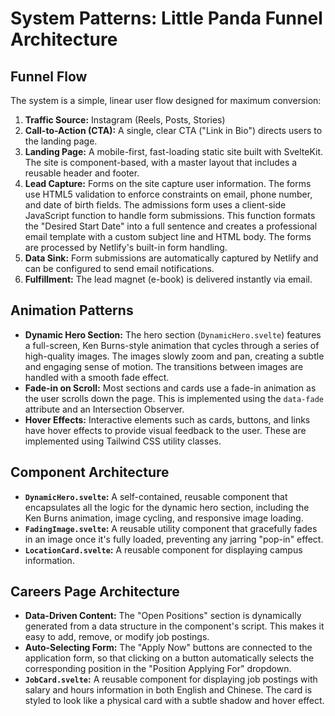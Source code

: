 # System Patterns: Little Panda Funnel Architecture

## Funnel Flow
The system is a simple, linear user flow designed for maximum conversion:

1.  **Traffic Source:** Instagram (Reels, Posts, Stories)
2.  **Call-to-Action (CTA):** A single, clear CTA ("Link in Bio") directs users to the landing page.
3.  **Landing Page:** A mobile-first, fast-loading static site built with SvelteKit. The site is component-based, with a master layout that includes a reusable header and footer.
4.  **Lead Capture:** Forms on the site capture user information. The forms use HTML5 validation to enforce constraints on email, phone number, and date of birth fields. The admissions form uses a client-side JavaScript function to handle form submissions. This function formats the "Desired Start Date" into a full sentence and creates a professional email template with a custom subject line and HTML body. The forms are processed by Netlify's built-in form handling.
5.  **Data Sink:** Form submissions are automatically captured by Netlify and can be configured to send email notifications.
6.  **Fulfillment:** The lead magnet (e-book) is delivered instantly via email.

## Animation Patterns
- **Dynamic Hero Section:** The hero section (`DynamicHero.svelte`) features a full-screen, Ken Burns-style animation that cycles through a series of high-quality images. The images slowly zoom and pan, creating a subtle and engaging sense of motion. The transitions between images are handled with a smooth fade effect.
- **Fade-in on Scroll:** Most sections and cards use a fade-in animation as the user scrolls down the page. This is implemented using the `data-fade` attribute and an Intersection Observer.
- **Hover Effects:** Interactive elements such as cards, buttons, and links have hover effects to provide visual feedback to the user. These are implemented using Tailwind CSS utility classes.

## Component Architecture
- **`DynamicHero.svelte`:** A self-contained, reusable component that encapsulates all the logic for the dynamic hero section, including the Ken Burns animation, image cycling, and responsive image loading.
- **`FadingImage.svelte`:** A reusable utility component that gracefully fades in an image once it's fully loaded, preventing any jarring "pop-in" effect.
- **`LocationCard.svelte`:** A reusable component for displaying campus information.

## Careers Page Architecture
- **Data-Driven Content:** The "Open Positions" section is dynamically generated from a data structure in the component's script. This makes it easy to add, remove, or modify job postings.
- **Auto-Selecting Form:** The "Apply Now" buttons are connected to the application form, so that clicking on a button automatically selects the corresponding position in the "Position Applying For" dropdown.
- **`JobCard.svelte`:** A reusable component for displaying job postings with salary and hours information in both English and Chinese. The card is styled to look like a physical card with a subtle shadow and hover effect.

